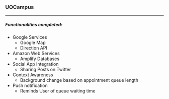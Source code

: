 ### UOCampus

-----

##### Functionalities completed:

- Google Services
  - Google Map
  - Direction API
- Amazon Web Services
  - Amplify Databases
- Social App Integration
  - Sharing Posts on Twitter
- Context Awareness
  - Background change based on appointment queue length
- Push notification
  - Reminds User of queue waiting time
